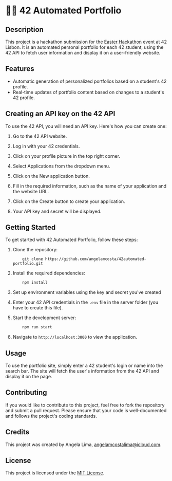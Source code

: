# 🧑‍🚀 42 Automated Portfolio

## Description

This project is a hackathon submission for the [Easter Hackathon](https://raw.githubusercontent.com/angelamcosta/42automated-portfolio/main/Easter_Hackathon_-_Instructions.pdf) event at 42 Lisbon. It is an automated personal portfolio for each 42 student, using the 42 API to fetch user information and display it on a user-friendly website.

## Features

- Automatic generation of personalized portfolios based on a student's 42 profile.
- Real-time updates of portfolio content based on changes to a student's 42 profile.

## Creating an API key on the 42 API

To use the 42 API, you will need an API key. Here's how you can create one:

1. Go to the 42 API website.

2. Log in with your 42 credentials.

3. Click on your profile picture in the top right corner.

4. Select Applications from the dropdown menu.

5. Click on the New application button.

6. Fill in the required information, such as the name of your application and the website URL.

8. Click on the Create button to create your application.

9. Your API key and secret will be displayed.

## Getting Started

To get started with 42 Automated Portfolio, follow these steps:

1. Clone the repository:

	```
		git clone https://github.com/angelamcosta/42automated-portfolio.git
	```

2. Install the required dependencies:


	```javascript
		npm install
	```

3. Set up environment variables using the key and secret you've created

4. Enter your 42 API credentials in the `.env` file in the server folder (you have to create this file).

5. Start the development server:

	```javascript
		npm run start
	```

6. Navigate to `http://localhost:3000` to view the application.

## Usage

To use the portfolio site, simply enter a 42 student's login or name into the search bar. The site will fetch the user's information from the 42 API and display it on the page.

## Contributing

If you would like to contribute to this project, feel free to fork the repository and submit a pull request. Please ensure that your code is well-documented and follows the project's coding standards.

## Credits

This project was created by Angela Lima, [angelamcostalima@icloud.com](angelamcostalima@icloud.com).

## License

This project is licensed under the [MIT License](https://github.com/angelamcosta/42automated-portfolio/blob/main/LICENSE).
